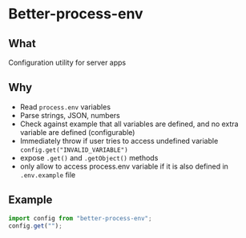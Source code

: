 # Better-process-env

## What

Configuration utility for server apps

## Why

* Read `process.env` variables
* Parse strings, JSON, numbers
* Check against example that all variables are defined, and no extra variable are defined (configurable)
* Immediately throw if user tries to access undefined variable `config.get("INVALID_VARIABLE")`
* expose `.get()` and `.getObject()` methods
* only allow to access process.env variable if it is also defined in `.env.example` file

## Example

```javascript
import config from "better-process-env";
config.get("");
```
